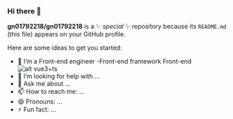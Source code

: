 ### Hi there 👋


**gn01792218/gn01792218** is a ✨ _special_ ✨ repository because its `README.md` (this file) appears on your GitHub profile.

Here are some ideas to get you started:

- 🌱 I’m a Front-end engineer 
-Front-end framework Front-end ![alt vue3+ts](https://www.google.com/url?sa=i&url=https%3A%2F%2Fmarketplace.visualstudio.com%2Fitems%3FitemName%3DLissetteIbnz.vscode-vue-typescript-sfc-snippets&psig=AOvVaw32nhHqzqYh5wJ5o_TkS2JT&ust=1645276891903000&source=images&cd=vfe&ved=0CAsQjRxqFwoTCLCd4JusifYCFQAAAAAdAAAAABAJ)
- 🤔 I’m looking for help with ...
- 💬 Ask me about ...
- 📫 How to reach me: ...
- 😄 Pronouns: ...
- ⚡ Fun fact: ...


